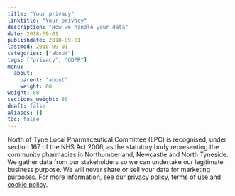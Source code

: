 ```yaml
---
title: "Your privacy"
linktitle: "Your privacy"
description: "How we handle your data"
date: 2018-09-01
publishdate: 2018-09-01
lastmod: 2018-09-01
categories: ["about"]
tags: ["privacy", "GDPR"]
menu:
  about:
    parent: "about"
    weight: 80
weight: 80
sections_weight: 80
draft: false
aliases: []
toc: false
---
```


North of Tyne Local Pharmaceutical Committee (LPC) is recognised, under section 167 of the NHS Act 2006, as the statutory body 
representing the community pharmacies in Northumberland, Newcastle and North Tyneside.  We gather data from our stakeholders so we 
can undertake our legitimate business purpose.  We will never share or sell your data for marketing purposes.
For more information, see our [privacy policy](/about/privacy/privacy-policy/), [terms of use](/about/privacy/terms-of-use/) 
and [cookie policy](/about/privacy/cookie-policy/).
